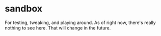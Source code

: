 # sandbox
For testing, tweaking, and playing around.
As of right now, there's really nothing to see here. That will change in the future.